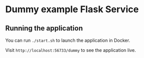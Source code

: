 # Dummy example Flask Service


## Running the application 

You can run `./start.sh` to launch the application in Docker.

Visit `http://localhost:56733/dummy` to see the application live.
